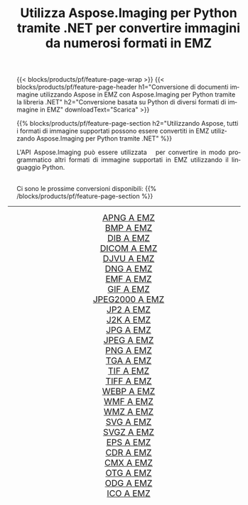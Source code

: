 ﻿---
title: Utilizza Aspose.Imaging per Python tramite .NET per convertire immagini da numerosi formati in EMZ 
weight: 3920
url: /it/python-net/conversion/to/emz 
lang: it
langdirlevel: 2
locales: zh-hans,ja,it,ru,de,es,fr,nl,id,lt,pl,pt,vi,tr,ko,zh-hant,ar,hi,th,sv,cs,uk,he
description: Puoi utilizzare Aspose.Imaging per Python tramite la libreria .NET per convertire da una varietà di formati in EMZ
---

{{< blocks/products/pf/feature-page-wrap >}}
{{< blocks/products/pf/feature-page-header h1="Conversione di documenti immagine utilizzando Aspose in EMZ con Aspose.Imaging per Python tramite la libreria .NET" h2="Conversione basata su Python di diversi formati di immagine in EMZ" downloadText="Scarica" >}}


{{% blocks/products/pf/feature-page-section  h2="Utilizzando Aspose, tutti i formati di immagine supportati possono essere convertiti in EMZ utilizzando Aspose.Imaging per Python tramite .NET" %}}
<p align=justify>L'API Aspose.Imaging può essere utilizzata   per convertire in modo programmatico altri formati di immagine supportati in EMZ utilizzando il linguaggio Python.</p>
<br/>
Ci sono le prossime conversioni disponibili:
{{% /blocks/products/pf/feature-page-section %}}
<div class="container-fluid productfamilypage bg-gray">
    <div class="convertypes bg-gray agp-content section">
        <div class="container">
		<hr style="margin-left:-20px;"/>
		<div class="row other-converters" style="gap: 10px;font-size: 19px;text-align:center;">
		    <div class='col-md-2 other-converter remove-lp remove-rp'><a href="/imaging/it/python-net/conversion/apng-to-emz" style="padding:15px;">APNG A EMZ</a></div>
<div class='col-md-2 other-converter remove-lp remove-rp'><a href="/imaging/it/python-net/conversion/bmp-to-emz" style="padding:15px;">BMP A EMZ</a></div>
<div class='col-md-2 other-converter remove-lp remove-rp'><a href="/imaging/it/python-net/conversion/dib-to-emz" style="padding:15px;">DIB A EMZ</a></div>
<div class='col-md-2 other-converter remove-lp remove-rp'><a href="/imaging/it/python-net/conversion/dicom-to-emz" style="padding:15px;">DICOM A EMZ</a></div>
<div class='col-md-2 other-converter remove-lp remove-rp'><a href="/imaging/it/python-net/conversion/djvu-to-emz" style="padding:15px;">DJVU A EMZ</a></div>
<div class='col-md-2 other-converter remove-lp remove-rp'><a href="/imaging/it/python-net/conversion/dng-to-emz" style="padding:15px;">DNG A EMZ</a></div>
<div class='col-md-2 other-converter remove-lp remove-rp'><a href="/imaging/it/python-net/conversion/emf-to-emz" style="padding:15px;">EMF A EMZ</a></div>
<div class='col-md-2 other-converter remove-lp remove-rp'><a href="/imaging/it/python-net/conversion/gif-to-emz" style="padding:15px;">GIF A EMZ</a></div>
<div class='col-md-2 other-converter remove-lp remove-rp'><a href="/imaging/it/python-net/conversion/jpeg2000-to-emz" style="padding:15px;">JPEG2000 A EMZ</a></div>
<div class='col-md-2 other-converter remove-lp remove-rp'><a href="/imaging/it/python-net/conversion/jp2-to-emz" style="padding:15px;">JP2 A EMZ</a></div>
<div class='col-md-2 other-converter remove-lp remove-rp'><a href="/imaging/it/python-net/conversion/j2k-to-emz" style="padding:15px;">J2K A EMZ</a></div>
<div class='col-md-2 other-converter remove-lp remove-rp'><a href="/imaging/it/python-net/conversion/jpg-to-emz" style="padding:15px;">JPG A EMZ</a></div>
<div class='col-md-2 other-converter remove-lp remove-rp'><a href="/imaging/it/python-net/conversion/jpeg-to-emz" style="padding:15px;">JPEG A EMZ</a></div>
<div class='col-md-2 other-converter remove-lp remove-rp'><a href="/imaging/it/python-net/conversion/png-to-emz" style="padding:15px;">PNG A EMZ</a></div>
<div class='col-md-2 other-converter remove-lp remove-rp'><a href="/imaging/it/python-net/conversion/tga-to-emz" style="padding:15px;">TGA A EMZ</a></div>
<div class='col-md-2 other-converter remove-lp remove-rp'><a href="/imaging/it/python-net/conversion/tif-to-emz" style="padding:15px;">TIF A EMZ</a></div>
<div class='col-md-2 other-converter remove-lp remove-rp'><a href="/imaging/it/python-net/conversion/tiff-to-emz" style="padding:15px;">TIFF A EMZ</a></div>
<div class='col-md-2 other-converter remove-lp remove-rp'><a href="/imaging/it/python-net/conversion/webp-to-emz" style="padding:15px;">WEBP A EMZ</a></div>
<div class='col-md-2 other-converter remove-lp remove-rp'><a href="/imaging/it/python-net/conversion/wmf-to-emz" style="padding:15px;">WMF A EMZ</a></div>
<div class='col-md-2 other-converter remove-lp remove-rp'><a href="/imaging/it/python-net/conversion/wmz-to-emz" style="padding:15px;">WMZ A EMZ</a></div>
<div class='col-md-2 other-converter remove-lp remove-rp'><a href="/imaging/it/python-net/conversion/svg-to-emz" style="padding:15px;">SVG A EMZ</a></div>
<div class='col-md-2 other-converter remove-lp remove-rp'><a href="/imaging/it/python-net/conversion/svgz-to-emz" style="padding:15px;">SVGZ A EMZ</a></div>
<div class='col-md-2 other-converter remove-lp remove-rp'><a href="/imaging/it/python-net/conversion/eps-to-emz" style="padding:15px;">EPS A EMZ</a></div>
<div class='col-md-2 other-converter remove-lp remove-rp'><a href="/imaging/it/python-net/conversion/cdr-to-emz" style="padding:15px;">CDR A EMZ</a></div>
<div class='col-md-2 other-converter remove-lp remove-rp'><a href="/imaging/it/python-net/conversion/cmx-to-emz" style="padding:15px;">CMX A EMZ</a></div>
<div class='col-md-2 other-converter remove-lp remove-rp'><a href="/imaging/it/python-net/conversion/otg-to-emz" style="padding:15px;">OTG A EMZ</a></div>
<div class='col-md-2 other-converter remove-lp remove-rp'><a href="/imaging/it/python-net/conversion/odg-to-emz" style="padding:15px;">ODG A EMZ</a></div>
<div class='col-md-2 other-converter remove-lp remove-rp'><a href="/imaging/it/python-net/conversion/ico-to-emz" style="padding:15px;">ICO A EMZ</a></div>
                </div>
        </div>
    </div>
</div>
<br/>

